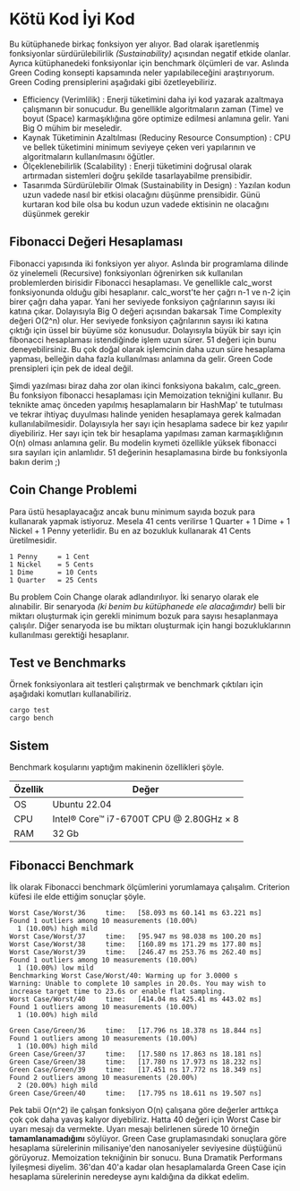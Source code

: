 # Kötü Kod İyi Kod

Bu kütüphanede birkaç fonksiyon yer alıyor. Bad olarak işaretlenmiş fonksiyonlar sürdürülebilirlik _(Sustainability)_ açısından negatif etkide olanlar. Ayrıca kütüphanedeki fonksiyonlar için benchmark ölçümleri de var. Aslında Green Coding konsepti kapsamında neler yapılabileceğini araştırıyorum. Green Coding prensiplerini aşağıdaki gibi özetleyebiliriz.

- Efficiency (Verimlilik) : Enerji tüketimini daha iyi kod yazarak azaltmaya çalışmanın bir sonucudur. Bu genellikle algoritmaların zaman (Time) ve boyut (Space) karmaşıklığına göre optimize edilmesi anlamına gelir. Yani Big O mühim bir meseledir.
- Kaynak Tüketiminin Azaltılması (Reduciny Resource Consumption) : CPU ve bellek tüketimini minimum seviyeye çeken veri yapılarının ve algoritmaların kullanılmasını öğütler.
- Ölçeklenebilirlik (Scalability) : Enerji tüketimini doğrusal olarak artırmadan sistemleri doğru şekilde tasarlayabilme prensibidir.
- Tasarımda Sürdürülebilir Olmak (Sustainability in Design) : Yazılan kodun uzun vadede nasıl bir etkisi olacağını düşünme prensibidir. Günü kurtaran kod bile olsa bu kodun uzun vadede ektisinin ne olacağını düşünmek gerekir

## Fibonacci Değeri Hesaplaması

Fibonacci yapısında iki fonksiyon yer alıyor. Aslında bir programlama dilinde öz yinelemeli (Recursive) fonksiyonları öğrenirken sık kullanılan problemlerden birisidir Fibonacci hesaplaması. Ve genellikle calc_worst fonksiyonunda olduğu gibi hesaplanır. calc_worst'te her çağrı n-1 ve n-2 için birer çağrı daha yapar. Yani her seviyede fonksiyon çağrılarının sayısı iki katına çıkar. Dolayısıyla Big O değeri açısından bakarsak Time Complexity değeri O(2^n) olur. Her seviyede fonksiyon çağrılarının sayısı iki katına çıktığı için üssel bir büyüme söz konusudur. Dolayısıyla büyük bir sayı için fibonacci hesaplaması istendiğinde işlem uzun sürer. 51 değeri için bunu deneyebilirsiniz. Bu çok doğal olarak işlemcinin daha uzun süre hesaplama yapması, belleğin daha fazla kullanılması anlamına da gelir. Green Code prensipleri için pek de ideal değil. 

Şimdi yazılması biraz daha zor olan ikinci fonksiyona bakalım, calc_green. Bu fonksiyon fibonacci hesaplaması için Memoization tekniğini kullanır. Bu teknikte amaç önceden yapılmış hesaplamaların bir HashMap' te tutulması ve tekrar ihtiyaç duyulması halinde yeniden hesaplamaya gerek kalmadan kullanılabilmesidir. Dolayısıyla her sayı için hesaplama sadece bir kez yapılır diyebiliriz. Her sayı için tek bir hesaplama yapılması zaman karmaşıklığının O(n) olması anlamına gelir. Bu modelin kıymeti özellikle yüksek fibonacci sıra sayıları için anlamlıdır. 51 değerinin hesaplamasına birde bu fonksiyonla bakın derim ;)

## Coin Change Problemi

Para üstü hesaplayacağız ancak bunu minimum sayıda bozuk para kullanarak yapmak istiyoruz. Mesela 41 cents verilirse 1 Quarter + 1 Dime + 1 Nickel + 1 Penny yeterlidir. Bu en az bozukluk kullanarak 41 Cents üretilmesidir.

```text
1 Penny     = 1 Cent
1 Nickel    = 5 Cents
1 Dime      = 10 Cents
1 Quarter   = 25 Cents
```

Bu problem Coin Change olarak adlandırılıyor. İki senaryo olarak ele alınabilir. Bir senaryoda _(ki benim bu kütüphanede ele alacağımdır)_ belli bir miktarı oluşturmak için gerekli minimum bozuk para sayısı hesaplanmaya çalışılır. Diğer senaryoda ise bu miktarı oluşturmak için hangi bozukluklarının kullanılması gerektiği hesaplanır.    

## Test ve Benchmarks

Örnek fonksiyonlara ait testleri çalıştırmak ve benchmark çıktıları için aşağıdaki komutları kullanabiliriz.

```shell
cargo test
cargo bench
```

## Sistem

Benchmark koşularını yaptığım makinenin özellikleri şöyle.

| Özellik | Değer                                   |
|---------|-----------------------------------------|
| OS      | Ubuntu 22.04                            |
| CPU     | Intel® Core™ i7-6700T CPU @ 2.80GHz × 8 |
| RAM     | 32 Gb                                   |

## Fibonacci Benchmark

İlk olarak Fibonacci benchmark ölçümlerini yorumlamaya çalışalım. Criterion küfesi ile elde ettiğim sonuçlar şöyle.

```text
Worst Case/Worst/36     time:   [58.093 ms 60.141 ms 63.221 ms]
Found 1 outliers among 10 measurements (10.00%)
  1 (10.00%) high mild
Worst Case/Worst/37     time:   [95.947 ms 98.038 ms 100.20 ms]
Worst Case/Worst/38     time:   [160.89 ms 171.29 ms 177.80 ms]
Worst Case/Worst/39     time:   [246.47 ms 253.76 ms 262.40 ms]
Found 1 outliers among 10 measurements (10.00%)
  1 (10.00%) low mild
Benchmarking Worst Case/Worst/40: Warming up for 3.0000 s
Warning: Unable to complete 10 samples in 20.0s. You may wish to increase target time to 23.6s or enable flat sampling.
Worst Case/Worst/40     time:   [414.04 ms 425.41 ms 443.02 ms]
Found 1 outliers among 10 measurements (10.00%)
  1 (10.00%) high mild

Green Case/Green/36     time:   [17.796 ns 18.378 ns 18.844 ns]
Found 1 outliers among 10 measurements (10.00%)
  1 (10.00%) high mild
Green Case/Green/37     time:   [17.580 ns 17.863 ns 18.181 ns]
Green Case/Green/38     time:   [17.780 ns 17.973 ns 18.232 ns]
Green Case/Green/39     time:   [17.451 ns 17.772 ns 18.349 ns]
Found 2 outliers among 10 measurements (20.00%)
  2 (20.00%) high mild
Green Case/Green/40     time:   [17.795 ns 18.611 ns 19.507 ns]
```

Pek tabii O(n^2) ile çalışan fonksiyon O(n) çalışana göre değerler arttıkça çok çok daha yavaş kalıyor diyebiliriz. Hatta 40 değeri için Worst Case bir uyarı mesajı da vermekte. Uyarı mesajı belirlenen sürede 10 örneğin **tamamlanamadığını** söylüyor. Green Case gruplamasındaki sonuçlara göre hesaplama sürelerinin milisaniye'den nanosaniyeler seviyesine düştüğünü görüyoruz. Memoization tekniğinin bir sonucu. Buna Dramatik Performans İyileşmesi diyelim. 36'dan 40'a kadar olan hesaplamalarda Green Case için hesaplama sürelerinin neredeyse aynı kaldığına da dikkat edelim. 
